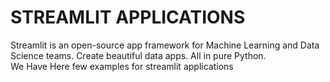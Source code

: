 <h1> STREAMLIT APPLICATIONS </h1>
Streamlit is an open-source app framework for Machine Learning and Data Science teams. Create beautiful data apps. All in pure Python. <br>
We Have Here few examples for streamlit applications
